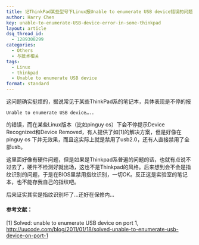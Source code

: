 ```yaml
---
title: 记ThinkPad某些型号下Linux报Unable to enumerate USB device错误的问题
author: Harry Chen
key: unable-to-enumerate-USB-device-error-in-some-thinkpad
layout: article
dsq_thread_id:
  - 1289308299
categories:
  - Others
  - 与技术相关
tags:
  - Linux
  - thinkpad
  - Unable to enumerate USB device
format: standard
---
```


  这问题确实挺烦的，据说常见于某些ThinkPad系的笔记本，具体表现是不停的报


    Unable to enumerate USB device…..

<!--more-->

  的错误，而在某些Linux版本（比如pinguy os）下会不停提示Device Recognized和Device Removed，有人提供了如[1]的解决方案，但是好像在pinguy os 下并无效果，而且这实际上就是禁用了usb2.0，还有人直接禁用了全部usb。

  这里面好像有硬件问题，但是如果是Thinkpad系普遍的问题的话，也就有点说不过去了，硬件不检测好就出场，这也不是Thinkpad的风格。后来想到会不会是指纹识别的问题，于是在BIOS里禁用指纹识别，一切OK。反正这是实验室的笔记本，也不能存我自己的指纹吧。

  后来证实其实是指纹识别坏了…还好在保修内…

#### 参考文献：

[1] Solved: unable to enumerate USB device on port 1, <http://uucode.com/blog/2011/01/18/solved-unable-to-enumerate-usb-device-on-port-1>
